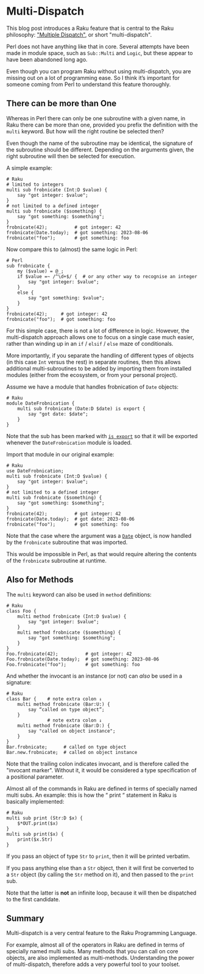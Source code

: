 # Multi-Dispatch
This blog post introduces a Raku feature that is central to the Raku philosophy: ["Multiple Dispatch"](https://en.wikipedia.org/wiki/Multiple_dispatch), or short "multi-dispatch".

Perl does not have anything like that in core.  Several attempts have been made in module space, such as `Sub::Multi` and `Logic`, but these appear to have been abandoned long ago.

Even though you can program Raku without using multi-dispatch, you are missing out on a lot of programming ease.  So I think it’s important for someone coming from Perl to understand this feature thoroughly.

## There can be more than One
Whereas in Perl there can only be one subroutine with a given name, in Raku there can be more than one, provided you prefix the definition with the `multi` keyword.  But how will the right routine be selected then?

Even though the name of the subroutine may be identical, the signature of the subroutine should be different.  Depending on the arguments given, the right subroutine will then be selected for execution.

A simple example:
```
# Raku
# limited to integers
multi sub frobnicate (Int:D $value) {
    say "got integer: $value";
}
# not limited to a defined integer
multi sub frobnicate ($something) {
    say "got something: $something";
}
frobnicate(42);          # got integer: 42
frobnicate(Date.today);  # got something: 2023-08-06
frobnicate("foo");       # got something: foo
```
Now compare this to (almost) the same logic in Perl:
```
# Perl
sub frobnicate {
    my ($value) = @_;
    if $value =~ /^\d+$/ {  # or any other way to recognise an integer
        say "got integer: $value";
    }
    else {
        say "got something: $value";
    }
}
frobnicate(42);     # got integer: 42
frobnicate("foo");  # got something: foo
```
For this simple case, there is not a lot of difference in logic.  However, the multi-dispatch approach allows one to focus on a single case much easier, rather than winding up in an `if` / `elsif` / `else` maze of conditionals.

More importantly, if you separate the handling of different types of objects (in this case `Int` versus the rest) in separate routines, then this allows additional multi-subroutines to be added by importing them from installed modules (either from the ecosystem, or from your personal project).

Assume we have a module that handles frobnication of `Date` objects:
```
# Raku
module DateFrobnication {
    multi sub frobnicate (Date:D $date) is export {
        say "got date: $date";
    }
}
```
Note that the sub has been marked with [`is export`](https://docs.raku.org/routine/is%20export) so that it will be exported whenever the `DateFrobnication` module is loaded.

Import that module in our original example:
```
# Raku
use DateFrobnication;
multi sub frobnicate (Int:D $value) {
    say "got integer: $value";
}
# not limited to a defined integer
multi sub frobnicate ($something) {
    say "got something: $something";
}
frobnicate(42);          # got integer: 42
frobnicate(Date.today);  # got date: 2023-08-06
frobnicate("foo");       # got something: foo
```
Note that the case where the argument was a [`Date`](https://docs.raku.org/type/Date) object, is now handled by the `frobnicate` subroutine that was imported.

This would be impossible in Perl, as that would require altering the contents of the `frobnicate` subroutine at runtime.

## Also for Methods
The `multi` keyword can also be used in `method` definitions:
```
# Raku
class Foo {
    multi method frobnicate (Int:D $value) {
        say "got integer: $value";
    }
    multi method frobnicate ($something) {
        say "got something: $something";
    }
}
Foo.frobnicate(42);          # got integer: 42
Foo.frobnicate(Date.today);  # got something: 2023-08-06
Foo.frobnicate("foo");       # got something: foo
```
And whether the invocant is an instance (or not) can *also* be used in a signature:
```
# Raku
class Bar {    # note extra colon ↓
    multi method frobnicate (Bar:U:) {
        say “called on type object”;
    }
               # note extra colon ↓
    multi method frobnicate (Bar:D:) {
        say "called on object instance";
    }
}
Bar.frobnicate;      # called on type object
Bar.new.frobnicate;  # called on object instance
```
Note that the trailing colon indicates invocant, and is therefore called the "invocant marker".  Without it, it would be considered a type specification of a positional parameter.

Almost all of the commands in Raku are defined in terms of specially named multi subs.  An example: this is how the “ print “ statement in Raku is basically implemented:
```
# Raku
multi sub print (Str:D $x) {
    $*OUT.print($x)
}
multi sub print($x) {
    print($x.Str)
}
```
If you pass an object of type `Str` to `print`, then it will be printed verbatim.

If you pass anything else than a `Str` object, then it will first be converted to a `Str` object (by calling the `Str` method on it), and then passed to the `print` sub.

Note that the latter is **not** an infinite loop, because it will then be dispatched to the first candidate.

## Summary
Multi-dispatch is a very central feature to the Raku Programming Language.

For example, almost all of the operators in Raku are defined in terms of specially named multi subs.  Many methods that you can call on core objects, are also implemented as multi-methods.  Understanding the power of multi-dispatch, therefore adds a very powerful tool to your toolset.
